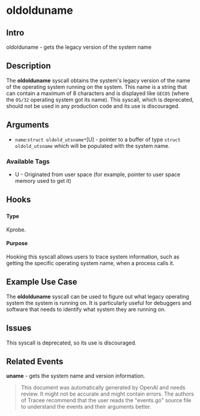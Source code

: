
# oldolduname

## Intro
oldolduname - gets the legacy version of the system name

## Description
The **oldolduname** syscall obtains the system's legacy version of the name of the operating system running on the system. This name is a string that can contain a maximum of 8 characters and is displayed like `GECOS` (where the `OS/32` operating system got its name). This syscall, which is deprecated, should not be used in any production code and its use is discouraged. 

## Arguments
* `name`:`struct oldold_utsname*`[U] - pointer to a buffer of type `struct oldold_utsname` which will be populated with the system name. 

### Available Tags
* U - Originated from user space (for example, pointer to user space memory used to get it)

## Hooks
### <oldolduname>
#### Type
Kprobe.
#### Purpose
Hooking this syscall allows users to trace system information, such as getting the specific operating system name, when a process calls it.

## Example Use Case
The **oldolduname** syscall can be used to figure out what legacy operating system the system is running on. It is particularly useful for debuggers and software that needs to identify what system they are running on. 

## Issues
This syscall is deprecated, so its use is discouraged.

## Related Events
**uname** - gets the system name and version information.

> This document was automatically generated by OpenAI and needs review. It might
> not be accurate and might contain errors. The authors of Tracee recommend that
> the user reads the "events.go" source file to understand the events and their
> arguments better.
